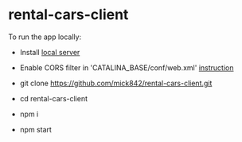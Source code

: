 # rental-cars-client

To run the app locally:

+ Install [local server](https://github.com/Paulexx/rental-cars-server)
+ Enable CORS filter in 'CATALINA_BASE/conf/web.xml' [instruction](http://tomcat.apache.org/tomcat-8.0-doc/config/filter.html#CORS_Filter)

+ git clone https://github.com/mick842/rental-cars-client.git
+ cd rental-cars-client
+ npm i
+ npm start
